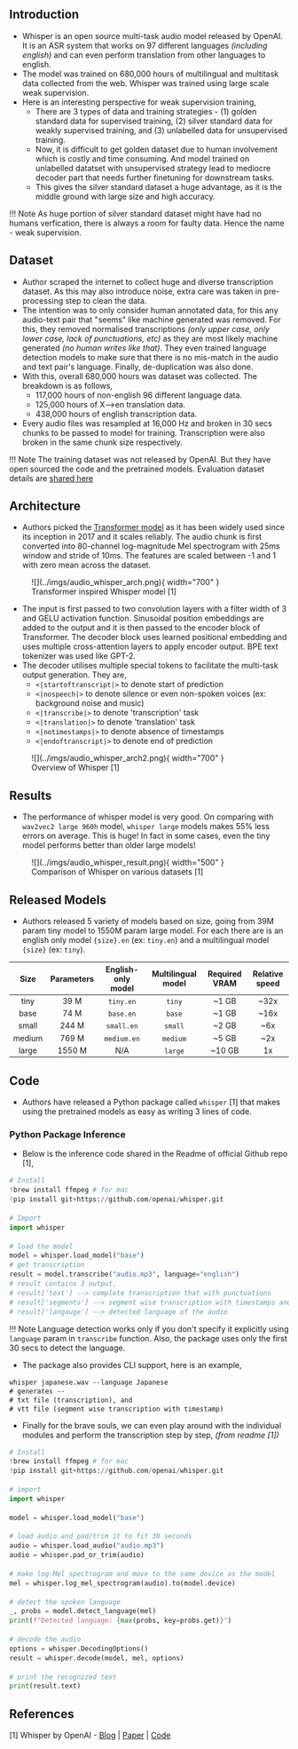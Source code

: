 ## Introduction

- Whisper is an open source multi-task audio model released by OpenAI. It is an ASR system that works on 97 different languages *(including english)* and can even perform translation from other languages to english. 
- The model was trained on 680,000 hours of multilingual and multitask data collected from the web. Whisper was trained using large scale weak supervision. 
- Here is an interesting perspective for weak supervision training, 
  - There are 3 types of data and training strategies - (1) golden standard data for supervised training, (2) silver standard data for weakly supervised training, and (3) unlabelled data for unsupervised training. 
  - Now, it is difficult to get golden dataset due to human involvement which is costly and time consuming. And model trained on unlabelled datatset with unsupervised strategy lead to mediocre decoder part that needs further finetuning for downstream tasks. 
  - This gives the silver standard dataset a huge advantage, as it is the middle ground with large size and high accuracy.

!!! Note
    As huge portion of silver standard dataset might have had no humans verfication, there is always a room for faulty data. Hence the name - weak supervision.


## Dataset

- Author scraped the internet to collect huge and diverse transcription dataset. As this may also introduce noise, extra care was taken in pre-processing step to clean the data. 
- The intention was to only consider human annotated data, for this any audio-text pair that "seems" like machine generated was removed. For this, they removed normalised transcriptions *(only upper case, only lower case, lack of punctuations, etc)* as they are most likely machine generated *(no human writes like that)*. They even trained language detection models to make sure that there is no mis-match in the audio and text pair's language. Finally, de-duplication was also done.
- With this, overall 680,000 hours was dataset was collected. The breakdown is as follows, 
  - 117,000 hours of non-english 96 different language data.
  - 125,000 hours of X-->en translation data.
  - 438,000 hours of english transcription data.
- Every audio files was resampled at 16,000 Hz and broken in 30 secs chunks to be passed to model for training. Transcription were also broken in the same chunk size respectively. 
  
!!! Note
    The training dataset was not released by OpenAI. But they have open sourced the code and the pretrained models. Evaluation dataset details are [shared here](https://github.com/openai/whisper/tree/main/data)

## Architecture

- Authors picked the [Transformer model](../natural_language_processing/transformer.md) as it has been widely used since its inception in 2017 and it scales reliably. The audio chunk is first converted into 80-channel log-magnitude Mel spectrogram with 25ms window and stride of 10ms. The features are scaled between -1 and 1 with zero mean across the dataset.
  
<figure markdown> 
    ![](../imgs/audio_whisper_arch.png){ width="700" }
    <figcaption>Transformer inspired Whisper model [1]</figcaption>
</figure>

- The input is first passed to two convolution layers with a filter width of 3 and GELU activation function. Sinusoidal position embeddings are added to the output and it is then passed to the encoder block of Transformer. The decoder block uses learned positional embedding and uses multiple cross-attention layers to apply encoder output. BPE text tokenizer was used like GPT-2.
- The decoder utilises multiple special tokens to facilitate the multi-task output generation. They are,
  - `<|startoftranscript|>` to denote start of prediction
  - `<|nospeech|>` to denote silence or even non-spoken voices (ex: background noise and music)
  - `<|transcribe|>` to denote 'transcription' task
  - `<|translation|>` to denote 'translation' task
  - `<|notimestamps|>` to denote absence of timestamps
  - `<|endoftranscript|>` to denote end of prediction

<figure markdown> 
    ![](../imgs/audio_whisper_arch2.png){ width="700" }
    <figcaption>Overview of Whisper [1]</figcaption>
</figure>

## Results

- The performance of whisper model is very good. On comparing with `wav2vec2 large 960h` model, `whisper large` models makes 55% less errors on average. This is huge! In fact in some cases, even the tiny model performs better than older large models!
  
<figure markdown> 
    ![](../imgs/audio_whisper_result.png){ width="500" }
    <figcaption>Comparison of Whisper on various datasets [1]</figcaption>
</figure>


## Released Models

- Authors released 5 variety of models based on size, going from 39M param tiny model to 1550M param large model. For each there are is an english only model `{size}.en` (ex: `tiny.en`) and a multilingual model `{size}` (ex: `tiny`). 

|  Size  | Parameters | English-only model | Multilingual model | Required VRAM | Relative speed |
|:------:|:----------:|:------------------:|:------------------:|:-------------:|:--------------:|
|  tiny  |    39 M    |     `tiny.en`      |       `tiny`       |     ~1 GB     |      ~32x      |
|  base  |    74 M    |     `base.en`      |       `base`       |     ~1 GB     |      ~16x      |
| small  |   244 M    |     `small.en`     |      `small`       |     ~2 GB     |      ~6x       |
| medium |   769 M    |    `medium.en`     |      `medium`      |     ~5 GB     |      ~2x       |
| large  |   1550 M   |        N/A         |      `large`       |    ~10 GB     |       1x       |



## Code

- Authors have released a Python package called `whisper` [1] that makes using the pretrained models as easy as writing 3 lines of code. 

### Python Package Inference

- Below is the inference code shared in the Readme of official Github repo [1],
  
``` python linenums="1"
# Install
!brew install ffmpeg # for mac
!pip install git+https://github.com/openai/whisper.git 

# Import
import whisper

# load the model
model = whisper.load_model("base")
# get transcription
result = model.transcribe("audio.mp3", language="english")
# result contains 3 output,
# result['text'] --> complete transcription that with punctuations
# result['segments'] --> segment wise transcription with timestamps and other details 
# result['langauge'] --> detected language of the audio
```

!!! Note
    Language detection works only if you don't specify it explicitly using `language` param in `transcribe` function. Also, the package uses only the first 30 secs to detect the language.

- The package also provides CLI support, here is an example, 

``` shell
whisper japanese.wav --language Japanese
# generates --
# txt file (transcription), and 
# vtt file (segment wise transcription with timestamp) 
```

- Finally for the brave souls, we can even play around with the individual modules and perform the transcription step by step, *(from readme [1])*

``` python linenums="1"
# Install
!brew install ffmpeg # for mac
!pip install git+https://github.com/openai/whisper.git 

# import
import whisper

model = whisper.load_model("base")

# load audio and pad/trim it to fit 30 seconds
audio = whisper.load_audio("audio.mp3")
audio = whisper.pad_or_trim(audio)

# make log-Mel spectrogram and move to the same device as the model
mel = whisper.log_mel_spectrogram(audio).to(model.device)

# detect the spoken language
_, probs = model.detect_language(mel)
print(f"Detected language: {max(probs, key=probs.get)}")

# decode the audio
options = whisper.DecodingOptions()
result = whisper.decode(model, mel, options)

# print the recognized text
print(result.text)
```

## References

[1] Whisper by OpenAI - [Blog](https://openai.com/blog/whisper/) | [Paper](https://cdn.openai.com/papers/whisper.pdf) | [Code](https://github.com/openai/whisper)
